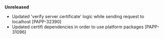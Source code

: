 **Unreleased**
* Updated 'verify server certificate' logic while sending request to localhost [PAPP-32390]
* Updated certifi dependencies in order to use platform packages [PAPP-31096]
